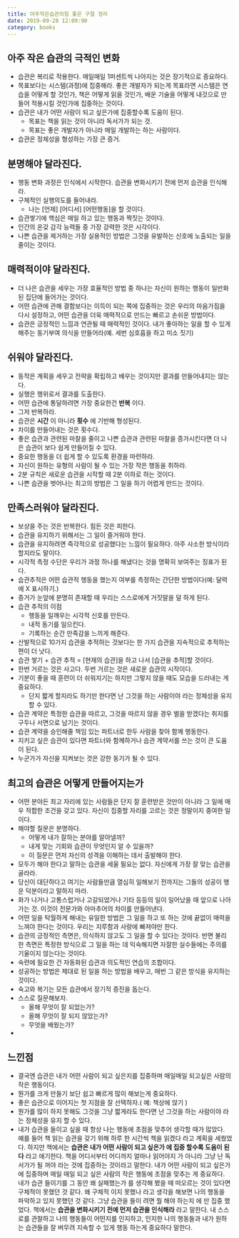 ```yaml
---
title: 아주작은습관의힘 좋은 구절 정리
date: 2019-09-28 12:09:90
category: books
---
```


## 아주 작은 습관의 극적인 변화

- 습관은 복리로 작용한다. 매일매일 1퍼센트씩 나아지는 것은 장기적으로 중요하다.
- 목표보다는 시스템(과정)에 집중해라. 좋은 개발자가 되는게 목표라면 시스템은
	연습을 어떻게 할 것인가, 책은 어떻게 읽을 것인가, 배운 기술을 어떻게 내것으로
	만들어 적용시킬 것인가에 집중하는 것이다.
- 습관은 내가 어떤 사람이 되고 싶은가에 집중할수록 도움이 된다.
  - 목표는 책을 읽는 것이 아니라 독서가가 되는 것.
  - 목표는 좋은 개발자가 아니라 매일 개발하는 하는 사람이다.
- 습관은 정체성을 형성하는 가장 큰 증거.
  
## 분명해야 달라진다.

- 행동 변화 과정은 인식에서 시작한다. 습관을 변화시키기 전에 먼저 습관을 인식해라.
- 구체적인 실행의도를 들어내라.
  - 나는 [언제] [어디서] [어떤행동]을 할 것이다.
- 습관쌓기에 핵심은 매일 하고 있는 행동과 짝짓는 것이다.
- 인간의 온갖 감각 능력들 중 가장 강력한 것은 시각이다.
- 나쁜 습관을 제거하는 가장 실용적인 방법은 그것을 유발하는 신호에 노출되는 일을 줄이는 것이다.


## 매력적이야 달라진다.

- 더 나은 습관을 세우는 가장 효율적인 방법 중 하나는 자신이 원하는 행동이 일반화된 집단에 들어가는 것이다.
- 어떤 습관에 관해 결함보다는 이득이 되는 쪽에 집중하는 것은 우리의 마음가짐을 다시 설정하고, 
	어떤 습관을 더욱 매력적으로 만드는 빠르고 손쉬운 방법이다.
- 습관은 긍정적인 느낌과 연관될 때 매력적인 것이다. 내가 좋아하는 일을 할 수 있게 해주는
	동기부여 의식을 만들어라(예. 세번 심호흡을 하고 미소 짓기)

## 쉬워야 달라진다.

- 동작은 계획을 세우고 전략을 확립하고 배우는 것이지만 결과를 만들어내지는 않는다.
- 실행은 행위로서 결과를 도출한다.
- 어떤 습관에 통달하려면 가장 중요한건 **반복** 이다.
- 그저 반복하라.
- 습관은 **시간** 이 아니라 **횟수** 에 기반해 형성된다.
- 차이를 만들어내는 것은 횟수다.
- 좋은 습관과 관련된 마찰을 줄이고 나쁜 습관과 관련된 마찰을 증가시킨다면 더 나은 습관이 보다 쉽게 만들어질 수 있다.
- 중요한 행동을 더 쉽게 할 수 있도록 환경을 마련하라.
- 자신이 원하는 유형의 사람이 될 수 있는 가장 작은 행동을 취하라.
- 2분 규칙은 새로운 습관을 시작할 때 2분 이하로 하는 것이다.
- 나쁜 습관을 벗어나는 최고의 방법은 그 일을 하기 어렵게 만드는 것이다.

## 만족스러워야 달라진다.

- 보상을 주는 것은 반복한다. 힘든 것은 피한다.
- 습관을 유지하기 위해서는 그 일이 즐거워야 한다.
- 습관을 유지하려면 즉각적으로 성공했다는 느낌이 필요하다. 아주 사소한 방식이라 할지라도 말이다.
- 시각적 측정 수단은  우리가 과정 하나를 해냈다는 것을 명확히 보여주는 징표가 된다.
- 습관추적은 어떤 습관적 행동을 했는지 여부를 측정하는 간단한 방법이다(예: 달력에 X 표시하기.)
- 증거가 눈앞에 분명히 존재할 때 우리는 스스로에게 거짓말을 덜 하게 된다.
- 습관 추적의 이점
  - 행동을 일깨우는 시각적 신호를 만든다.
  - 내적 동기를 일으킨다.
  - 기록하는 순간 만족감을 느끼게 해준다.
- 산발적으로 10가지 습관을 추적하는 것보다는 한 가지 습관을 지속적으로 추적하는 편이 더 낫다.
- 습관 쌓기 + 습관 추적 = [현재의 습관]을 하고 나서 [습관을 추적]할 것이다.
- 한번 거르는 것은 사고다. 두번 거르는 것은 새로운 습관의 시작이다.
- 기분이 좋을 때 훈련이 더 쉬워지기는 하지만 그렇지 않을 때도 모습을 드러내는 게 중요하다.
  - 단지 짧게 할지라도 하기만 한다면 난 그것을 하는 사람이야 라는 정체성을 유지 할 수 있다.
- 습관 계약은 특정한 습관을 따르고, 그것을 따르지 않을 경우 벌을 받겠다는 취지를 구두나 서면으로 남기는 것이다.
- 습관 계약을 승인해줄 책임 있는 파트너로 한두 사람을 찾아 함께 행동한다.
- 지키고 싶은 습관이 있다면 파트너와 함께하거나 습관 계약서를 쓰는 것이 큰 도움이 된다.
- 누군가가 자신을 지켜보는 것은 강한 동기가 될 수 있다.

## 최고의 습관은 어떻게 만들어지는가

- 어떤 분야든 최고 자리에 있는 사람들은 단지 잘 훈련받은 것만이 아니라 그 일에 매우 적합한 조건을 갖고 있다.
	자신이 집중할 자리를 고르는 것은 정말이지 중여한 일이다.
- 해야할 질문은 분명하다.
  - 어떻게 내가 잘하는 분야를 알아낼까?
  - 내게 맞는 기회와 습관이 무엇인지 알 수 있을까?
  - 이 질문은 먼저 자신의 성격을 이해하는 데서 출발해야 한다.
- 모두가 해야 한다고 말하는 습관을 세울 필요는 없다. 자신에게 가장 잘 맞는 습관을 골라라.
- 당신이 대단하다고 여기는 사람들만큼 열심히 일해보기 전까지는 그들의 성공이 행운 덕분이라고 말하지 마라.
- 화가 나거나 고통스럽거나 고갈되었거나 기타 등등의 일이 일어났을 때 앞으로 나아가는 것. 이것이 전문가와 아마추어의 차이를 만들어낸다.
- 어떤 일을 탁월하게 해내는 유일한 방법은 그 일을 하고 또 하는 것에 끝없이 매력을 느껴야 한다는 것이다. 우리는 지루함과 사랑에 빠져야만 한다.
- 습관의 긍정적인 측면은, 의식하지 않고도 그 일을 할 수 있다는 것이다. 반면 불리한 측면은 특정한 방식으로 그 일을 하는 데 익숙해지면
	자잘한 실수들에는 주의를 기울이지 않는다는 것이다.
- 숙련에 필요한 건 자동화된 습관과 의도적인 연습의 조합이다.
- 성공하는 방법은 제대로 된 일을 하는 방법을 배우고, 매번 그 같은 방식을 유지하는 것이다.
- 숙고와 복기는 모든 습관에서 장기적 증진을 돕는다.
- 스스로 질문해보자.
  - 올해 무엇이 잘 되었는가?
  - 올해 무엇이 잘 되지 않았는가?
  - 무엇을 배웠는가?
- 
## 느낀점

- 결국엔 습관은 내가 어떤 사람이 되고 싶은지를 집중하며 매일매일 되고싶은 사람의 작은 행동이다. 
- 뭔가를 크게 만들기 보단 쉽고 빠르게 많이 해보는게 중요하다.
- 좋은 습관으로 이어지는 첫 지점을 잘 선택하자.( 예: 책상에 앉기 )
- 뭔가를 많이 하지 못해도 그것을 그냥 짧게라도 한다면 난 그것을 하는 사람이야 라는 정체성을 유지 할 수 있다.
- 내가 습관을 들이고 싶을 때 항상 나는 행동에 초점을 맞추어 생각할 때가 많았다. 예를 들어 책 읽는 습관을 갖기 위해 하루 한 시간씩 책을 읽겠다 라고 계획을
  세웠었다.  하지만 책에서는 **습관은 내가 어떤 사람이 되고 싶은가 에 집중 할수록 도움이 된다** 라고 애기한다. 책을 어디서부터 어디까지 얼마나 읽어야지 가 아니라 그냥 난 독서가가 될 꺼야 라는 것에 집중하는 것이라고 말한다. 내가 어떤 사람이 되고 싶은가 에 집중하며 매일 매일 되고 싶은 사람의 작은 행동에 초점을 맞추는 게 중요하다.
  내가 습관 들이기를 그 동안 왜 실패했는가 를 생각해 봤을 때 떠오르는 것이 있다면 구체적이 못했던 것 같다.
  왜 구체적 이지 못했나 라고 생각을 해보면 나의 행동을 파악하고 있지 못했던 것 같다. 그냥 습관을 들이 려면 뭘  해야 하는지 에 만 집중 했었다. 
  책에서는 **습관을 변화시키기 전에 먼저 습관을 인식해라** 라고 말한다. 내 스스로를 관찰하고 나의 행동들이 어떤지를 인지하고, 인지한 나의 행동들과 내가 원하는 습관들을 잘 버무려 지속할 수 있게 행동 하는게 중요하다 말한다.